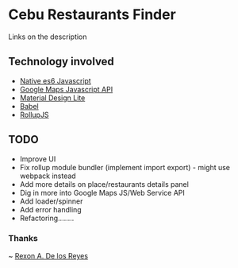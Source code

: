 # Cebu Restaurants Finder
Links on the description

## Technology involved
  * [Native es6 Javascript](https://developer.mozilla.org/bm/docs/Web/JavaScript)
  * [Google Maps Javascript API](https://developers.google.com/maps/documentation/javascript/)
  * [Material Design Lite](https://getmdl.io/)
  * [Babel](https://babeljs.io/)
  * [RollupJS](https://rollupjs.org/)


## TODO
* Improve UI
* Fix rollup module bundler (implement import export) - might use webpack instead
* Add more details on place/restaurants details panel
* Dig in more into Google Maps JS/Web Service API
* Add loader/spinner
* Add error handling
* Refactoring........


### Thanks
~ [Rexon A. De los Reyes](http://xrexonx.github.io)
